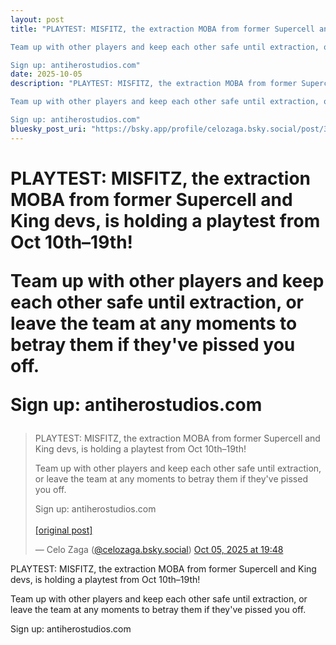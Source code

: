 ```yaml
---
layout: post
title: "PLAYTEST: MISFITZ, the extraction MOBA from former Supercell and King devs, is holding a playtest from Oct 10th–19th!

Team up with other players and keep each other safe until extraction, or leave the team at any moments to betray them if they've pissed you off.

Sign up: antiherostudios.com"
date: 2025-10-05
description: "PLAYTEST: MISFITZ, the extraction MOBA from former Supercell and King devs, is holding a playtest from Oct 10th–19th!

Team up with other players and keep each other safe until extraction, or leave the team at any moments to betray them if they've pissed you off.

Sign up: antiherostudios.com"
bluesky_post_uri: "https://bsky.app/profile/celozaga.bsky.social/post/3m2hujfyous2g"
---
```


<h1 class="bluesky-post-title">PLAYTEST: MISFITZ, the extraction MOBA from former Supercell and King devs, is holding a playtest from Oct 10th–19th!

Team up with other players and keep each other safe until extraction, or leave the team at any moments to betray them if they've pissed you off.

Sign up: antiherostudios.com</h1>

<blockquote class="bluesky-embed" data-bluesky-uri="at://did:plc:lmh6rennptq77inaztnovw4b/app.bsky.feed.post/3m2hujfyous2g" data-bluesky-embed-color-mode="system">
<p lang="">PLAYTEST: MISFITZ, the extraction MOBA from former Supercell and King devs, is holding a playtest from Oct 10th–19th!

Team up with other players and keep each other safe until extraction, or leave the team at any moments to betray them if they've pissed you off.

Sign up: antiherostudios.com<br><br><a href="https://bsky.app/profile/celozaga.bsky.social/post/3m2hujfyous2g">[original post]</a></p>
&mdash; Celo Zaga (<a href="https://bsky.app/profile/did:plc:lmh6rennptq77inaztnovw4b?ref_src=embed">@celozaga.bsky.social</a>) <a href="https://bsky.app/profile/celozaga.bsky.social/post/3m2hujfyous2g?ref_src=embed">Oct 05, 2025 at 19:48</a>
</blockquote>
<script async src="https://embed.bsky.app/static/embed.js" charset="utf-8"></script>

<p class="bluesky-post-description">PLAYTEST: MISFITZ, the extraction MOBA from former Supercell and King devs, is holding a playtest from Oct 10th–19th!

Team up with other players and keep each other safe until extraction, or leave the team at any moments to betray them if they've pissed you off.

Sign up: antiherostudios.com</p>
